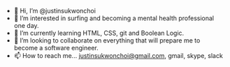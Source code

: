 - 👋 Hi, I’m @justinsukwonchoi
- 👀 I’m interested in surfing and becoming a mental health professional one day.
- 🌱 I’m currently learning HTML, CSS, git and Boolean Logic. 
- 💞️ I’m looking to collaborate on everything that will prepare me to become a software engineer. 
- 📫 How to reach me... justinsukwonchoi@gmail.com, gmail, skype, slack

<!---
justinsukwonchoi/justinsukwonchoi is a ✨ special ✨ repository because its `README.md` (this file) appears on your GitHub profile.
You can click the Preview link to take a look at your changes.
--->

